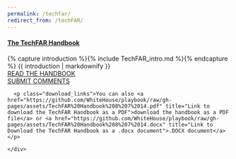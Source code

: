 ```yaml
---
permalink: /techfar/
redirect_from: /techFAR/
---
```


<!DOCTYPE html>
<html>
<head>
  <title>The TechFAR</title>
  <meta charset='UTF-8'/>
  <meta name='viewport' content='initial-scale=1,maximum-scale=1,user-scalable=no' />
  <link rel='shortcut icon' href='{{site.baseurl}}/img/favicon.ico' type='image/x-icon' />
  <link href='http://fonts.googleapis.com/css?family=Merriweather:400,300,700|Open+Sans:300,400' rel='stylesheet' type='text/css'>
  <link href='{{site.baseurl}}/assets/css/styles.css' rel='stylesheet' />
</head>

<body id="techfar_landing_page">

<div id="navigation_bar">
   <div class="outer_container">
    <div class="inner_container">
      <a href="#introduction"><h4>The TechFAR Handbook</h4></a>
    </div>
  </div>
</div>

<div id="introduction" class="techfar_intro">
  <div class="outer_container">
    <div class="inner_container">
      {% capture introduction %}{% include TechFAR_intro.md %}{% endcapture %}
      {{ introduction | markdownify }}
      <div class="button">
        <a href="https://github.com/WhiteHouse/playbook/blob/gh-pages/_includes/techfar-online.md" title="Link to View the Handbook">READ THE HANDBOOK</a>
      </div>
      <div class="button">
        <a href="https://github.com/whitehouse/playbook#readme" title="Link to Comments and Discussion">SUBMIT COMMENTS</a>
      </div>

      <p class="download_links">You can also <a href="https://github.com/WhiteHouse/playbook/raw/gh-pages/assets/TechFAR%20Handbook%208%207%2014.pdf" title="Link to download the TechFAR Handbook as a PDF">download the handbook as a PDF file</a> or <a href="https://github.com/WhiteHouse/playbook/raw/gh-pages/assets/TechFAR%20Handbook%208%207%2014.docx" title="Link to Download the TechFAR Handbook as a .docx document">.DOCX document</a></p>

    </div>
  </div>
</div>

<script src='{{site.baseurl}}/assets/js/jquery-1.11.1.min.js'></script>
<script src='{{site.baseurl}}/assets/js/stickUp.min.js'></script>
<script src='{{site.baseurl}}/assets/js/site.js'></script>
<script id="_fed_an_js_tag" type="text/javascript" src="{{site.baseurl}}/assets/js/federated-analytics.all.min.js?agency=GSA&sub-agency=OGP"></script>
</body>

